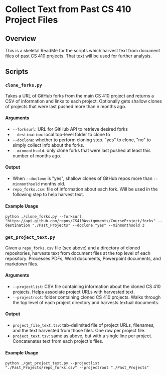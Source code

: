 # Collect Text from Past CS 410 Project Files

## Overview

This is a skeletal ReadMe for the scripts which harvest text from document files of past CS 410 projects. That text will be used for further analysis.

## Scripts

### `clone_forks.py`

Takes a URL of GitHub forks from the main CS 410 project and returns a CSV of information and links to each project. Optionally gets shallow clones of projects that were last pushed more than n months ago.

#### Arguments
* `--forksurl`: URL for GitHub API to retrieve desired forks
* `--destination`: local top-level folder to clone to
* `--doclone`: whether to perform cloning step. "yes" to clone, "no" to simply collect info about the forks.
* `--minmonthsold`: only clone forks that were last pushed at least this number of months ago.

#### Output
* When `--doclone` is "yes", shallow clones of GitHub repos more than `--minmonthsold` months old.
* `repo_forks.csv`: file of information about each fork. Will be used in the following step to help harvest text.

#### Example Usage

```
python ./clone_forks.py --forksurl "https://api.github.com/repos/CS410Assignments/CourseProject/forks" --destination "./Past_Projects" --doclone "yes" --minmonthsold 3
```

### `get_project_text.py`

Given a `repo_forks.csv` file (see above) and a directory of cloned repositories, harvests text from document files at the top level of each repository. Processes PDFs, Word documents, Powerpoint documents, and markdown files.

#### Arguments
* `--projectlist`: CSV file containing information about the cloned CS 410 projects. Helps associate project URLs with harvested text.
* `--projectroot`: folder containing cloned CS 410 projects. Walks through the top level of each project directory and harvests textual documents.

#### Output
* `project_file_text.tsv`: tab-delimited file of project URLs, filenames, and the text harvested from those files. One row per project file.
* `project_text.tsv`: same as above, but with a single line per project. Concatenates text from each project's files.

#### Example Usage
```
python ./get_project_text.py --projectlist "./Past_Projects/repo_forks.csv" --projectroot "./Past_Projects"
```
